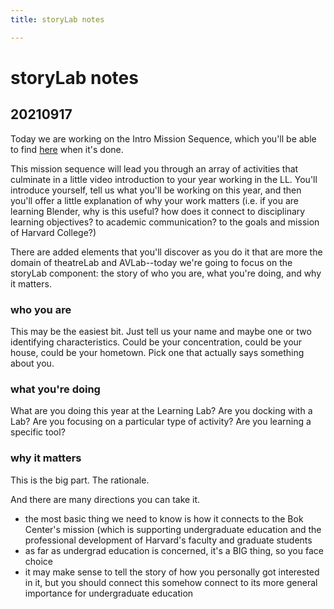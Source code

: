 ```yaml
---
title: storyLab notes

---
```


# storyLab notes

## 20210917

Today we are working on the Intro Mission Sequence, which you'll be able to find [here](https://hackmd.io/ZSRcI0I-RcK0KGhOyxjhoQ) when it's done. 

This mission sequence will lead you through an array of activities that culminate in a little video introduction to your year working in the LL. You'll introduce yourself, tell us what you'll be working on this year, and then you'll offer a little explanation of why your work matters (i.e. if you are learning Blender, why is this useful? how does it connect to disciplinary learning objectives? to academic communication? to the goals and mission of Harvard College?)

There are added elements that you'll discover as you do it that are more the domain of theatreLab and AVLab--today we're going to focus on the storyLab component: the story of who you are, what you're doing, and why it matters.

### who you are

This may be the easiest bit. Just tell us your name and maybe one or two identifying characteristics. Could be your concentration, could be your house, could be your hometown. Pick one that actually says something about you.

### what you're doing

What are you doing this year at the Learning Lab? Are you docking with a Lab? Are you focusing on a particular type of activity? Are you learning a specific tool?


### why it matters

This is the big part. The rationale. 

And there are many directions you can take it.

* the most basic thing we need to know is how it connects to the Bok Center's mission (which is supporting undergraduate education and the professional development of Harvard's faculty and graduate students
* as far as undergrad education is concerned, it's a BIG thing, so you face choice
* it may make sense to tell the story of how you personally got interested in it, but you should connect this somehow connect to its more general importance for undergraduate education


